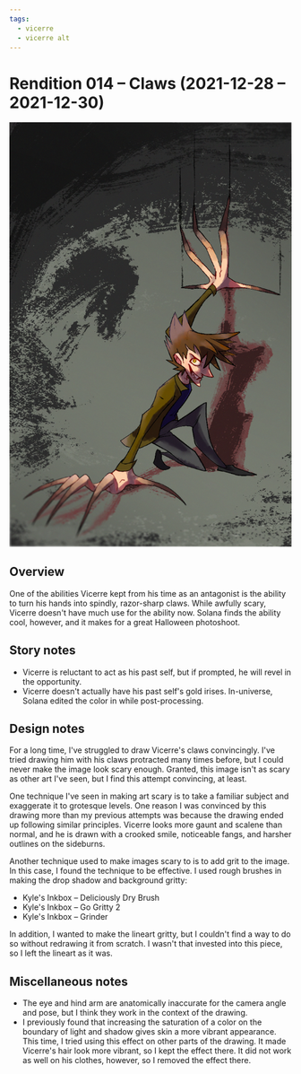 ```yaml
---
tags:
  - vicerre
  - vicerre alt
---
```


# Rendition 014 – Claws (2021-12-28 – 2021-12-30)

<img src="assets/2021-12-28_image-023.png">

## Overview

One of the abilities Vicerre kept from his time as an antagonist is the ability to turn his hands into spindly, razor-sharp claws. While awfully scary, Vicerre doesn't have much use for the ability now. Solana finds the ability cool, however, and it makes for a great Halloween photoshoot.

## Story notes

- Vicerre is reluctant to act as his past self, but if prompted, he will revel in the opportunity.
- Vicerre doesn't actually have his past self's gold irises. In-universe, Solana edited the color in while post-processing.

## Design notes

For a long time, I've struggled to draw Vicerre's claws convincingly. I've tried drawing him with his claws protracted many times before, but I could never make the image look scary enough. Granted, this image isn't as scary as other art I've seen, but I find this attempt convincing, at least.

One technique I've seen in making art scary is to take a familiar subject and exaggerate it to grotesque levels. One reason I was convinced by this drawing more than my previous attempts was because the drawing ended up following similar principles. Vicerre looks more gaunt and scalene than normal, and he is drawn with a crooked smile, noticeable fangs, and harsher outlines on the sideburns.

Another technique used to make images scary to is to add grit to the image. In this case, I found the technique to be effective. I used rough brushes in making the drop shadow and background gritty:

- Kyle's Inkbox – Deliciously Dry Brush
- Kyle's Inkbox – Go Gritty 2
- Kyle's Inkbox – Grinder

In addition, I wanted to make the lineart gritty, but I couldn't find a way to do so without redrawing it from scratch. I wasn't that invested into this piece, so I left the lineart as it was.

## Miscellaneous notes

- The eye and hind arm are anatomically inaccurate for the camera angle and pose, but I think they work in the context of the drawing.
- I previously found that increasing the saturation of a color on the boundary of light and shadow gives skin a more vibrant appearance. This time, I tried using this effect on other parts of the drawing. It made Vicerre's hair look more vibrant, so I kept the effect there. It did not work as well on his clothes, however, so I removed the effect there.
